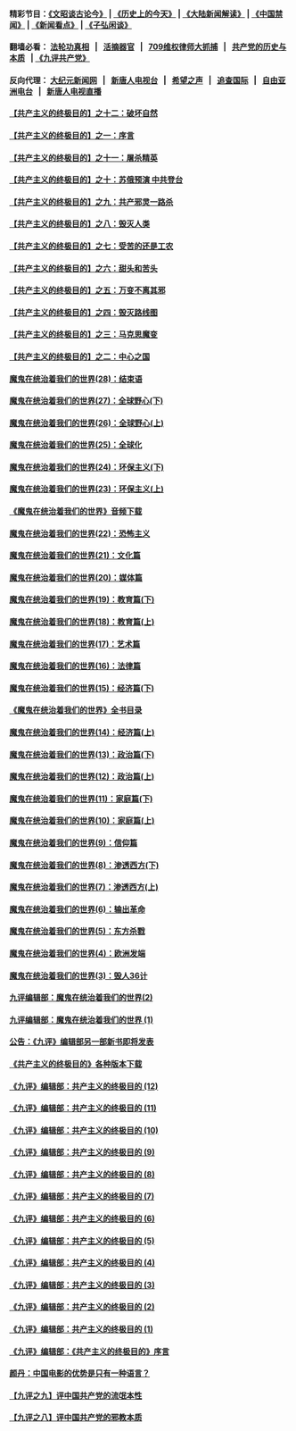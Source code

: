 #### 精彩节目：[《文昭谈古论今》](http://134.209.198.168/wenzhao) | [《历史上的今天》](http://134.209.198.168/today-in-history) | [《大陆新闻解读》](http://134.209.198.168/ntdtv-comedy) | [《中国禁闻》](http://134.209.198.168/ntdtv-news) | [《新闻看点》](http://134.209.198.168/news-insight) | [《子弘闲谈》](http://134.209.198.168/zihongxiantan/) 

  #### 翻墙必看： [法轮功真相](http://134.209.198.168:10000/videos/truth.html) &nbsp;&nbsp;|&nbsp;&nbsp; [活摘器官](http://134.209.198.168:10000/videos/res/Organs/) &nbsp;&nbsp;|&nbsp;&nbsp; [709维权律师大抓捕](http://134.209.198.168:10000/videos/709/) &nbsp;&nbsp;|&nbsp;&nbsp; [共产党的历史与本质](http://134.209.198.168:10000/videos/ccp.html) &nbsp;&nbsp;| [《九评共产党》](http://134.209.198.168:10000/videos/jiuping/) 

#### 反向代理： [大纪元新闻网](http://134.209.198.168:10080/) &nbsp;&nbsp;|&nbsp;&nbsp; [新唐人电视台](http://134.209.198.168:8000/) &nbsp;&nbsp;|&nbsp;&nbsp; [希望之声](http://134.209.198.168:8200/) &nbsp;&nbsp;|&nbsp;&nbsp; [追查国际](http://134.209.198.168:10010/) &nbsp;&nbsp;|&nbsp;&nbsp; [自由亚洲电台](http://134.209.198.168:9800/) &nbsp;&nbsp;|&nbsp;&nbsp; [新唐人电视直播](http://134.209.198.168/) 

#### [【共产主义的终极目的】之十二：破坏自然](../pages/nsc422/n11135214.md?t=03262136) 

#### [【共产主义的终极目的】之一：序言](../pages/nsc422/n11086077.md?t=03262136) 

#### [【共产主义的终极目的】之十一：屠杀精英](../pages/nsc422/n11118442.md?t=03262136) 

#### [【共产主义的终极目的】之十：苏俄预演 中共登台](../pages/nsc422/n11118424.md?t=03262136) 

#### [【共产主义的终极目的】之九：共产邪灵一路杀](../pages/nsc422/n11114139.md?t=03262136) 

#### [【共产主义的终极目的】之八：毁灭人类](../pages/nsc422/n11108503.md?t=03262136) 

#### [【共产主义的终极目的】之七：受苦的还是工农](../pages/nsc422/n11101809.md?t=03262136) 

#### [【共产主义的终极目的】之六：甜头和苦头](../pages/nsc422/n11096971.md?t=03262136) 

#### [【共产主义的终极目的】之五：万变不离其邪](../pages/nsc422/n11091285.md?t=03262136) 

#### [【共产主义的终极目的】之四：毁灭路线图](../pages/nsc422/n11086284.md?t=03262136) 

#### [【共产主义的终极目的】之三：马克思魔变](../pages/nsc422/n11061941.md?t=03262136) 

#### [【共产主义的终极目的】之二：中心之国](../pages/nsc422/n11047728.md?t=03262136) 

#### [魔鬼在统治着我们的世界(28)：结束语](../pages/nsc422/n10936246.md?t=03262136) 

#### [魔鬼在统治着我们的世界(27)：全球野心(下)](../pages/nsc422/n10928319.md?t=03262136) 

#### [魔鬼在统治着我们的世界(26)：全球野心(上)](../pages/nsc422/n10900318.md?t=03262136) 

#### [魔鬼在统治着我们的世界(25)：全球化](../pages/nsc422/n10788205.md?t=03262136) 

#### [魔鬼在统治着我们的世界(24)：环保主义(下)](../pages/nsc422/n10695307.md?t=03262136) 

#### [魔鬼在统治着我们的世界(23)：环保主义(上)](../pages/nsc422/n10688613.md?t=03262136) 

#### [《魔鬼在统治着我们的世界》音频下载](../pages/nsc422/n10635553.md?t=03262136) 

#### [魔鬼在统治着我们的世界(22)：恐怖主义](../pages/nsc422/n10614727.md?t=03262136) 

#### [魔鬼在统治着我们的世界(21)：文化篇](../pages/nsc422/n10597706.md?t=03262136) 

#### [魔鬼在统治着我们的世界(20)：媒体篇](../pages/nsc422/n10586579.md?t=03262136) 

#### [魔鬼在统治着我们的世界(19)：教育篇(下)](../pages/nsc422/n10564808.md?t=03262136) 

#### [魔鬼在统治着我们的世界(18)：教育篇(上)](../pages/nsc422/n10526970.md?t=03262136) 

#### [魔鬼在统治着我们的世界(17)：艺术篇](../pages/nsc422/n10499093.md?t=03262136) 

#### [魔鬼在统治着我们的世界(16)：法律篇](../pages/nsc422/n10485969.md?t=03262136) 

#### [魔鬼在统治着我们的世界(15)：经济篇(下)](../pages/nsc422/n10469975.md?t=03262136) 

#### [《魔鬼在统治着我们的世界》全书目录](../pages/nsc422/n10464261.md?t=03262136) 

#### [魔鬼在统治着我们的世界(14)：经济篇(上)](../pages/nsc422/n10457370.md?t=03262136) 

#### [魔鬼在统治着我们的世界(13)：政治篇(下)](../pages/nsc422/n10448270.md?t=03262136) 

#### [魔鬼在统治着我们的世界(12)：政治篇(上)](../pages/nsc422/n10444576.md?t=03262136) 

#### [魔鬼在统治着我们的世界(11)：家庭篇(下)](../pages/nsc422/n10440961.md?t=03262136) 

#### [魔鬼在统治着我们的世界(10)：家庭篇(上)](../pages/nsc422/n10435448.md?t=03262136) 

#### [魔鬼在统治着我们的世界(9)：信仰篇](../pages/nsc422/n10432159.md?t=03262136) 

#### [魔鬼在统治着我们的世界(8)：渗透西方(下)](../pages/nsc422/n10429603.md?t=03262136) 

#### [魔鬼在统治着我们的世界(7)：渗透西方(上)](../pages/nsc422/n10426013.md?t=03262136) 

#### [魔鬼在统治着我们的世界(6)：输出革命](../pages/nsc422/n10421536.md?t=03262136) 

#### [魔鬼在统治着我们的世界(5)：东方杀戮](../pages/nsc422/n10417707.md?t=03262136) 

#### [魔鬼在统治着我们的世界(4)：欧洲发端](../pages/nsc422/n10414890.md?t=03262136) 

#### [魔鬼在统治着我们的世界(3)：毁人36计](../pages/nsc422/n10411583.md?t=03262136) 

#### [九评编辑部：魔鬼在统治着我们的世界(2)](../pages/nsc422/n10410036.md?t=03262136) 

#### [九评编辑部：魔鬼在统治着我们的世界 (1)](../pages/nsc422/n10406825.md?t=03262136) 

#### [公告：《九评》编辑部另一部新书即将发表](../pages/nsc422/n10405104.md?t=03262136) 

#### [《共产主义的终极目的》各种版本下载](../pages/nsc422/n10022138.md?t=03262136) 

#### [《九评》编辑部：共产主义的终极目的 (12)](../pages/nsc422/n9933272.md?t=03262136) 

#### [《九评》编辑部：共产主义的终极目的 (11)](../pages/nsc422/n9924973.md?t=03262136) 

#### [《九评》编辑部：共产主义的终极目的 (10)](../pages/nsc422/n9920883.md?t=03262136) 

#### [《九评》编辑部：共产主义的终极目的 (9)](../pages/nsc422/n9916363.md?t=03262136) 

#### [《九评》编辑部：共产主义的终极目的 (8)](../pages/nsc422/n9912488.md?t=03262136) 

#### [《九评》编辑部：共产主义的终极目的 (7)](../pages/nsc422/n9901176.md?t=03262136) 

#### [《九评》编辑部：共产主义的终极目的 (6)](../pages/nsc422/n9899359.md?t=03262136) 

#### [《九评》编辑部：共产主义的终极目的 (5)](../pages/nsc422/n9893174.md?t=03262136) 

#### [《九评》编辑部：共产主义的终极目的 (4)](../pages/nsc422/n9891246.md?t=03262136) 

#### [《九评》编辑部：共产主义的终极目的 (3)](../pages/nsc422/n9879879.md?t=03262136) 

#### [《九评》编辑部：共产主义的终极目的 (2)](../pages/nsc422/n9876205.md?t=03262136) 

#### [《九评》编辑部：共产主义的终极目的 (1)](../pages/nsc422/n9865857.md?t=03262136) 

#### [《九评》编辑部：《共产主义的终极目的》序言](../pages/nsc422/n9862666.md?t=03262136) 

#### [颜丹：中国电影的优势是只有一种语言？](../pages/nsc422/n9583062.md?t=03262136) 

#### [【九评之九】评中国共产党的流氓本性](../pages/nsc422/n737542.md?t=03262136) 

#### [【九评之八】评中国共产党的邪教本质](../pages/nsc422/n735942.md?t=03262136) 

